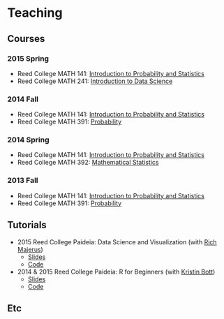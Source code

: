 # Teaching

## Courses

### 2015 Spring

* Reed College MATH 141: [Introduction to Probability and Statistics](/teaching/courses/MATH141/2015-01.html)
* Reed College MATH 241: [Introduction to Data Science](/teaching/courses/MATH241/2015-01.html)


### 2014 Fall

* Reed College MATH 141: [Introduction to Probability and Statistics](/teaching/courses/MATH141/2014-09.html)
* Reed College MATH 391: [Probability](/teaching/courses/MATH391/2014-09.html)


### 2014 Spring

* Reed College MATH 141: [Introduction to Probability and Statistics](/teaching/courses/MATH141/2014-01.html)
* Reed College MATH 392: [Mathematical Statistics](/teaching/courses/MATH392/2014-01.html)


### 2013 Fall

* Reed College MATH 141: [Introduction to Probability and Statistics](/teaching/courses/MATH141/2013-09.html)
* Reed College MATH 391: [Probability](/teaching/courses/MATH391/2013-09.html)







## Tutorials

* 2015 Reed College Paideia: Data Science and Visualization (with [Rich Majerus](https://www.colby.edu/directory/profile/richard.majerus/))
  + [Slides](http://htmlpreview.github.io/?https://github.com/majerus/paideia_reed_college/blob/master/data_science_and_visualization/slides.html#1)
  + [Code](https://github.com/majerus/paideia_reed_college/tree/master/data_science_and_visualization)
* 2014 & 2015 Reed College Paideia: R for Beginners (with [Kristin Bott](http://www.reed.edu/cis/about/staff/bott.html))
  + [Slides](https://docs.google.com/presentation/d/1OLnmr4vAY5p91hf9QU5Mhmot4sQnBV886beVmcRjDyA/edit?usp=sharing)
  + [Code](https://github.com/majerus/paideia_reed_college/tree/master/R_for_beginners)







## Etc